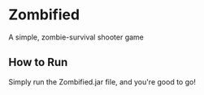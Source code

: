 # Zombified
A simple, zombie-survival shooter game

## How to Run
Simply run the Zombified.jar file, and you're good to go!

